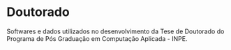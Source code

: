 # Doutorado

Softwares e dados utilizados no desenvolvimento da Tese de Doutorado do Programa de Pós Graduação em Computação Aplicada - INPE.
